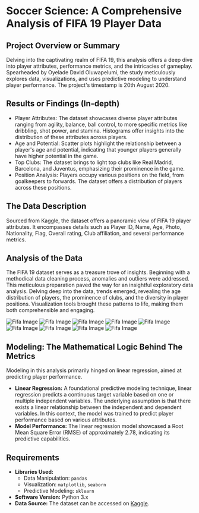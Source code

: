 # Soccer Science: A Comprehensive Analysis of FIFA 19 Player Data

## Project Overview or Summary
Delving into the captivating realm of FIFA 19, this analysis offers a deep dive into player attributes, performance metrics, and the intricacies of gameplay. Spearheaded by Oyelade David Oluwapelumi, the study meticulously explores data, visualizations, and uses predictive modeling to understand player performance. The project's timestamp is 20th August 2020.

## Results or Findings (In-depth)
- Player Attributes: The dataset showcases diverse player attributes ranging from agility, balance, ball control, to more specific metrics like dribbling, shot power, and stamina. Histograms offer insights into the distribution of these attributes across players.
- Age and Potential: Scatter plots highlight the relationship between a player's age and potential, indicating that younger players generally have higher potential in the game.
- Top Clubs: The dataset brings to light top clubs like Real Madrid, Barcelona, and Juventus, emphasizing their prominence in the game.
- Position Analysis: Players occupy various positions on the field, from goalkeepers to forwards. The dataset offers a distribution of players across these positions.

## The Data Description
Sourced from Kaggle, the dataset offers a panoramic view of FIFA 19 player attributes. It encompasses details such as Player ID, Name, Age, Photo, Nationality, Flag, Overall rating, Club affiliation, and several performance metrics.

## Analysis of the Data 
The FIFA 19 dataset serves as a treasure trove of insights. Beginning with a methodical data cleaning process, anomalies and outliers were addressed. This meticulous preparation paved the way for an insightful exploratory data analysis. Delving deep into the data, trends emerged, revealing the age distribution of players, the prominence of clubs, and the diversity in player positions. Visualization tools brought these patterns to life, making them both comprehensible and engaging.

![Fifa Image](FIFA-IMAGES/download%20(8).png)
![Fifa Image](FIFA-IMAGES/download%20(9).png)
![Fifa Image](FIFA-IMAGES/download%20(10).png)
![Fifa Image](FIFA-IMAGES/download%20(11).png)
![Fifa Image](FIFA-IMAGES/download%20(12).png)
![Fifa Image](FIFA-IMAGES/download%20(13).png)
![Fifa Image](FIFA-IMAGES/download%20(14).png)
![Fifa Image](FIFA-IMAGES/download%20(16).png)
![Fifa Image](FIFA-IMAGES/download%20(15).png)

## Modeling: The Mathematical Logic Behind The Metrics
Modeling in this analysis primarily hinged on linear regression, aimed at predicting player performance.
- **Linear Regression:** A foundational predictive modeling technique, linear regression predicts a continuous target variable based on one or multiple independent variables. The underlying assumption is that there exists a linear relationship between the independent and dependent variables. In this context, the model was trained to predict player performance based on various attributes.
- **Model Performance:** The linear regression model showcased a Root Mean Square Error (RMSE) of approximately 2.78, indicating its predictive capabilities.

## Requirements
- **Libraries Used:** 
  - Data Manipulation: `pandas`
  - Visualization: `matplotlib`, `seaborn`
  - Predictive Modeling: `sklearn`
- **Software Version:** Python 3.x
- **Data Source:** The dataset can be accessed on [Kaggle](https://www.kaggle.com/).
